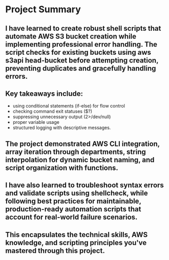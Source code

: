 # Project Summary
## I have learned to create robust shell scripts that automate AWS S3 bucket creation while implementing professional error handling. The script checks for existing buckets using aws s3api head-bucket before attempting creation, preventing duplicates and gracefully handling errors. 

## Key takeaways include: 
- using conditional statements (if-else) for flow control
- checking command exit statuses ($?)
- suppressing unnecessary output (2>/dev/null)
- proper variable usage
- structured logging with descriptive messages.

## The project demonstrated AWS CLI integration, array iteration through departments, string interpolation for dynamic bucket naming, and script organization with functions. 

## I have also learned to troubleshoot syntax errors and validate scripts using shellcheck, while following best practices for maintainable, production-ready automation scripts that account for real-world failure scenarios.

## This encapsulates the technical skills, AWS knowledge, and scripting principles you've mastered through this project.
